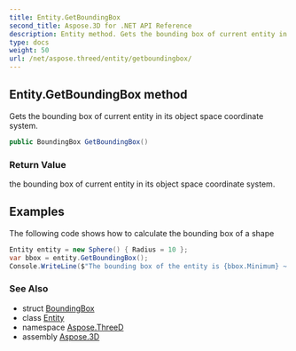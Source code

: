 ```yaml
---
title: Entity.GetBoundingBox
second_title: Aspose.3D for .NET API Reference
description: Entity method. Gets the bounding box of current entity in its object space coordinate system
type: docs
weight: 50
url: /net/aspose.threed/entity/getboundingbox/
---
```

## Entity.GetBoundingBox method

Gets the bounding box of current entity in its object space coordinate system.

```csharp
public BoundingBox GetBoundingBox()
```

### Return Value

the bounding box of current entity in its object space coordinate system.

## Examples

The following code shows how to calculate the bounding box of a shape

```csharp
Entity entity = new Sphere() { Radius = 10 };
var bbox = entity.GetBoundingBox();
Console.WriteLine($"The bounding box of the entity is {bbox.Minimum} ~ {bbox.Maximum}");
```

### See Also

* struct [BoundingBox](../../../aspose.threed.utilities/boundingbox/)
* class [Entity](../)
* namespace [Aspose.ThreeD](../../entity/)
* assembly [Aspose.3D](../../../)


